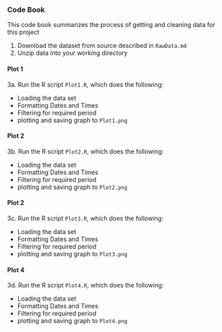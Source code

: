 ### Code Book
This code book summarizes the process of getting and cleaning data for this project 

1. Download the dataset from source described in `RawData.md`
2. Unzip data into your working directory

#### Plot 1
3a. Run the R script `Plot1.R`, which does the following:
- Loading the data set
- Formatting Dates and Times
- Filtering for required period
- plotting and saving graph to `Plot1.png`

#### Plot 2
3b. Run the R script `Plot2.R`, which does the following:
- Loading the data set
- Formatting Dates and Times
- Filtering for required period
- plotting and saving graph to `Plot2.png`

#### Plot 2
3c. Run the R script `Plot3.R`, which does the following:
- Loading the data set
- Formatting Dates and Times
- Filtering for required period
- plotting and saving graph to `Plot3.png`

#### Plot 4
3d. Run the R script `Plot4.R`, which does the following:
- Loading the data set
- Formatting Dates and Times
- Filtering for required period
- plotting and saving graph to `Plot4.png`

